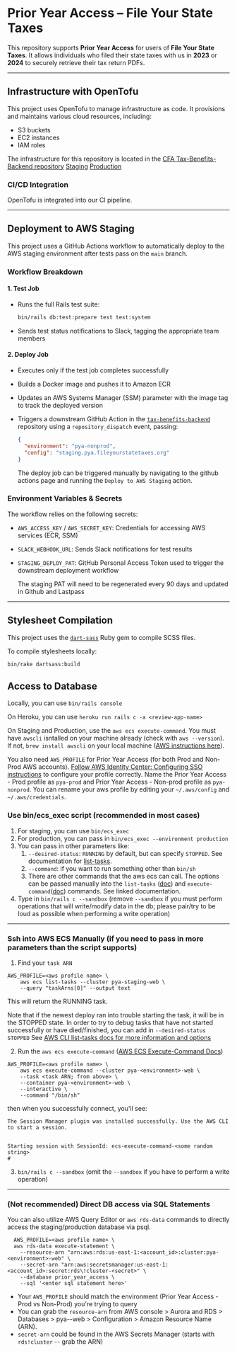# Prior Year Access – File Your State Taxes

This repository supports **Prior Year Access** for users of **File Your State Taxes**. It allows individuals who filed their state taxes with us in **2023** or **2024** to securely retrieve their tax return PDFs.


---

## Infrastructure with OpenTofu

This project uses OpenTofu to manage infrastructure as code. It provisions and maintains various cloud resources, including:

- S3 buckets
- EC2 instances
- IAM roles

The infrastructure for this repository is located in the [CFA Tax-Benefits-Backend repository](https://github.com/codeforamerica/tax-benefits-backend)
  [Staging](https://github.com/codeforamerica/tax-benefits-backend/tree/main/tofu/config/staging.pya.fileyourstatetaxes.org)
  [Production](https://github.com/codeforamerica/tax-benefits-backend/tree/main/tofu/config/pya.fileyourstatetaxes.org)

### CI/CD Integration

OpenTofu is integrated into our CI pipeline.

---

## Deployment to AWS Staging

This project uses a GitHub Actions workflow to automatically deploy to the AWS staging environment after tests pass on the `main` branch.

### Workflow Breakdown

#### 1. Test Job

- Runs the full Rails test suite:
  ```bash
  bin/rails db:test:prepare test test:system
  ```
- Sends test status notifications to Slack, tagging the appropriate team members

#### 2. Deploy Job

- Executes only if the test job completes successfully
- Builds a Docker image and pushes it to Amazon ECR
- Updates an AWS Systems Manager (SSM) parameter with the image tag to track the deployed version
- Triggers a downstream GitHub Action in the [`tax-benefits-backend`](https://github.com/codeforamerica/tax-benefits-backend) repository using a `repository_dispatch` event, passing:

  ```json
  {
    "environment": "pya-nonprod",
    "config": "staging.pya.fileyourstatetaxes.org"
  }
  ```
  The deploy job can be triggered manually by navigating to the github actions page and running the `Deploy to AWS Staging` action.

### Environment Variables & Secrets

The workflow relies on the following secrets:

- `AWS_ACCESS_KEY` / `AWS_SECRET_KEY`: Credentials for accessing AWS services (ECR, SSM)
- `SLACK_WEBHOOK_URL`: Sends Slack notifications for test results
- `STAGING_DEPLOY_PAT`: GitHub Personal Access Token used to trigger the downstream deployment workflow

  The staging PAT will need to be regenerated every 90 days and updated in Github and Lastpass
---

## Stylesheet Compilation

This project uses the [`dart-sass`](https://rubygems.org/gems/dart-sass) Ruby gem to compile SCSS files.

To compile stylesheets locally:

```bash
bin/rake dartsass:build
```

## Access to Database

Locally, you can use `bin/rails console`

On Heroku, you can use `heroku run rails c -a <review-app-name>`

On Staging and Production, use the `aws ecs execute-command`. You must have `awscli` isntalled on your machine already (check with `aws --version`). 
If not, `brew install awscli` on your local machine ([AWS instructions here](https://docs.aws.amazon.com/cli/latest/userguide/getting-started-install.html)). 

You also need `AWS_PROFILE` for Prior Year Access (for both Prod and Non-Prod AWS accounts). [Follow AWS Identity Center: Configuring SSO instructions](https://www.notion.so/cfa/AWS-Identity-Center-e8a28122b2f44595a2ef56b46788ce2c?source=copy_link#ef1c6c77703b4215bbe1953de4692054) to configure your profile correctly.
Name the Prior Year Access - Prod profile as `pya-prod` and Prior Year Access - Non-prod profile as `pya-nonprod`. You can rename your aws profile by editing your `~/.aws/config` and `~/.aws/credentials`.

### Use bin/ecs_exec script (recommended in most cases)

1. For staging, you can use `bin/ecs_exec`
2. For production, you can pass in `bin/ecs_exec --environment production`
3. You can pass in other parameters like:
   1. `--desired-status`: `RUNNING` by default, but can specify `STOPPED`. See documentation for [list-tasks](https://docs.aws.amazon.com/cli/latest/reference/ecs/list-tasks.html).
   2. `--command`: if you want to run something other than `bin/sh`
   3. There are other commands that the aws ecs can call. The options can be passed manually into the `list-tasks` ([doc](https://docs.aws.amazon.com/cli/latest/reference/ecs/list-tasks.html)) and `execute-command`([doc](https://docs.aws.amazon.com/cli/latest/reference/ecs/execute-command.html)) commands. See linked documentation.
4. Type in `bin/rails c --sandbox` (remove `--sandbox` if you must perform operations that will write/modify data in the db; please pair/try to be loud as possible when performing a write operation)

---

### Ssh into AWS ECS Manually (if you need to pass in more parameters than the script supports)

1. Find your `task ARN`
```
AWS_PROFILE=<aws profile name> \
    aws ecs list-tasks --cluster pya-staging-web \
    --query "taskArns[0]" --output text
```
This will return the RUNNING task. 

Note that if the newest deploy ran into trouble starting the task, it will be in the STOPPED state. In order to try to debug tasks that have not started successfully or have died/finished, you can add in `--desired-status STOPPED`
See [AWS CLI list-tasks docs for more information and options](https://docs.aws.amazon.com/cli/latest/reference/ecs/list-tasks.html#options)

2. Run the `aws ecs execute-command` ([AWS ECS Execute-Command Docs](https://docs.aws.amazon.com/cli/latest/reference/ecs/execute-command.html))
```
AWS_PROFILE=<aws profile name> \
    aws ecs execute-command --cluster pya-<environment>-web \
    --task <task ARN; from above> \
    --container pya-<environment>-web \
    --interactive \
    --command "/bin/sh"
```
then when you successfully connect, you'll see:

```
The Session Manager plugin was installed successfully. Use the AWS CLI to start a session.


Starting session with SessionId: ecs-execute-command-<some random string>
#
```
3. `bin/rails c --sandbox` (omit the `--sandbox` if you have to perform a write operation)

---

### (Not recommended) Direct DB access via SQL Statements

You can also utilize AWS Query Editor or `aws rds-data` commands to directly access the staging/production database via psql.

```
  AWS_PROFILE=<aws profile name> \
  aws rds-data execute-statement \
    --resource-arn "arn:aws:rds:us-east-1:<account_id>:cluster:pya-<environment>-web" \
    --secret-arn "arn:aws:secretsmanager:us-east-1:<account_id>:secret:rds\!cluster-<secret>" \
    --database prior_year_access \
    --sql '<enter sql statement here>'
```

- Your `AWS_PROFILE` should match the environment (Prior Year Access - Prod vs Non-Prod) you're trying to query
- You can grab the `resource-arn` from AWS console > Aurora and RDS > Databases > pya-<environment>-web > Configuration > Amazon Resource Name (ARN).
- `secret-arn` could be found in the AWS Secrets Manager (starts with `rds!cluster` -- grab the ARN)